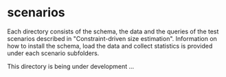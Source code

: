 # scenarios
Each directory consists of the schema, the data and the queries of the test scenarios described in "Constraint-driven size estimation". Information on how to install the schema, load the data and collect statistics is provided under each scenario subfolders.  

This directory is being under development ...
